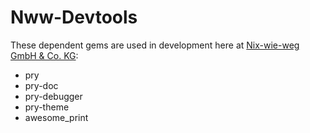 # Nww-Devtools

These dependent gems are used in development here at
[Nix-wie-weg GmbH & Co. KG](http://technik.nix-wie-weg.de/):

* pry
* pry-doc
* pry-debugger
* pry-theme
* awesome_print
